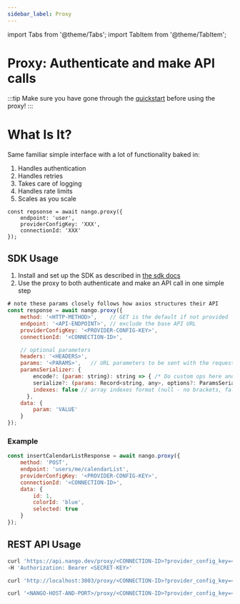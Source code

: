 ```yaml
---
sidebar_label: Proxy
---
```


import Tabs from '@theme/Tabs';
import TabItem from '@theme/TabItem';

# Proxy: Authenticate and make API calls

:::tip
Make sure you have gone through the [quickstart](/quickstart) before using the proxy!
:::

# What Is It?
Same familiar simple interface with a lot of functionality baked in:
1. Handles authentication
2. Handles retries
3. Takes care of logging
4. Handles rate limits
5. Scales as you scale

```
const repsonse = await nango.proxy({
    endpoint: 'user',
    providerConfigKey: 'XXX',
    connectionId: 'XXX'
});
```

## SDK Usage

1. Install and set up the SDK as described in [the sdk docs](/reference/node-sdk)
2. Use the proxy to both authenticate and make an API call in one simple step
```js
# note these params closely follows how axios structures their API
const response = await nango.proxy({
    method: '<HTTP-METHOD>',    // GET is the default if not provided
    endpoint: '<API-ENDPOINT>', // exclude the base API URL
    providerConfigKey: '<PROVIDER-CONFIG-KEY>',
    connectionId: '<CONNECTION-ID>',

    // optional parameters
    headers: '<HEADERS>',
    params: '<PARAMS>',   // URL parameters to be sent with the request. Must be a plain object or a URLSearchParams object
    paramsSerializer: {
        encode?: (param: string): string => { /* Do custom ops here and return transformed string */ }, // custom encoder function; sends Key/Values in an iterative fashion
        serialize?: (params: Record<string, any>, options?: ParamsSerializerOptions ), // mimic pre 1.x behavior and send entire params object to a custom serializer func. Allows consumer to control how params are serialized.
        indexes: false // array indexes format (null - no brackets, false (default) - empty brackets, true - brackets with indexes)
      },
    data: {
        param: 'VALUE'
    }
});
```

### Example
```js
const insertCalendarListResponse = await nango.proxy({
    method: 'POST',
    endpoint: 'users/me/calendarList',
    providerConfigKey: '<PROVIDER-CONFIG-KEY>',
    connectionId: '<CONNECTION-ID>',
    data: {
        id: 1,
        colorId: 'blue',
        selected: true
    }
});
```

## REST API Usage

<Tabs groupId="deployment" queryString>
  <TabItem value="cloud" label="Nango Cloud">

```bash
curl 'https://api.nango.dev/proxy/<CONNECTION-ID>?provider_config_key=<CONFIG-KEY>&method=<METHOD>&endpoint=<API-ENDPOINT>'\
-H 'Authorization: Bearer <SECRET-KEY>'
```

  </TabItem>
  <TabItem value="localhost" label="Localhost">

```bash
curl 'http://localhost:3003/proxy/<CONNECTION-ID>?provider_config_key=<CONFIG-KEY>&method=<METHOD>&endpoint=<API-ENDPOINT>'
```

  </TabItem>
  <TabItem value="self-hosted" label="Self-hosted">

```bash
curl '<NANGO-HOST-AND-PORT>/proxy/<CONNECTION-ID>?provider_config_key=<CONFIG-KEY>&method=<METHOD>&endpoint=<API-ENDPOINT>'
```

  </TabItem>
</Tabs>
